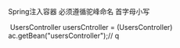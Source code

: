 Spring注入容器 必须遵循驼峰命名 首字母小写

​		UsersController usersCntroller = (UsersController) ac.getBean("usersController");// q
